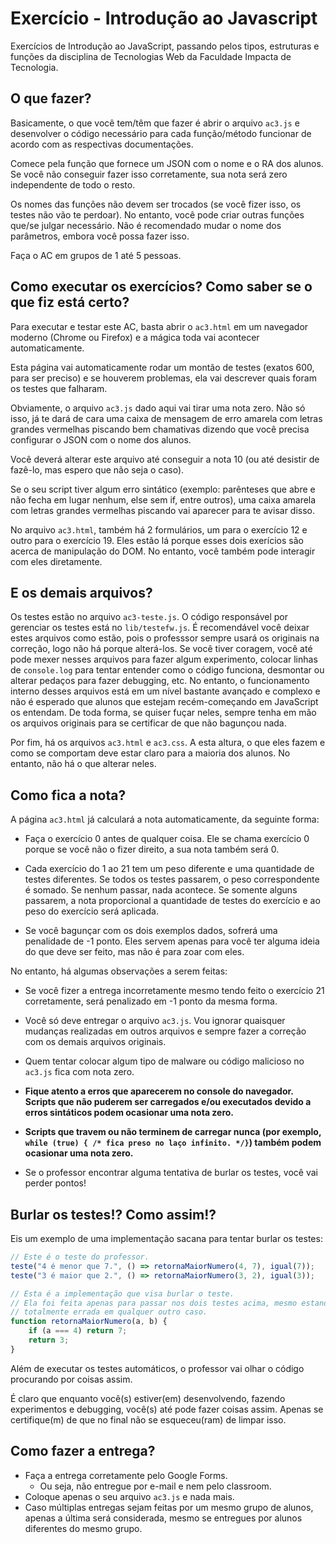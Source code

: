 # Exercício - Introdução ao Javascript

Exercícios de Introdução ao JavaScript, passando pelos tipos, estruturas e funções da disciplina de Tecnologias Web da Faculdade Impacta de Tecnologia.

## O que fazer?

Basicamente, o que você tem/têm que fazer é abrir o arquivo `ac3.js` e desenvolver o código necessário para cada função/método funcionar de acordo com as respectivas documentações.

Comece pela função que fornece um JSON com o nome e o RA dos alunos. Se você não conseguir fazer isso corretamente, sua nota será zero independente de todo o resto.

Os nomes das funções não devem ser trocados (se você fizer isso, os testes não vão te perdoar). No entanto, você pode criar outras funções que/se julgar necessário. Não é recomendado mudar o nome dos parâmetros, embora você possa fazer isso.

Faça o AC em grupos de 1 até 5 pessoas.

## Como executar os exercícios? Como saber se o que fiz está certo?

Para executar e testar este AC, basta abrir o `ac3.html` em um navegador moderno (Chrome ou Firefox) e a mágica toda vai acontecer automaticamente.

Esta página vai automaticamente rodar um montão de testes (exatos 600, para ser preciso) e se houverem problemas, ela vai descrever quais foram os testes que falharam.

Obviamente, o arquivo `ac3.js` dado aqui vai tirar uma nota zero. Não só isso, já te dará de cara uma caixa de mensagem de erro amarela com letras grandes vermelhas piscando bem chamativas dizendo que você precisa configurar o JSON com o nome dos alunos.

Você deverá alterar este arquivo até conseguir a nota 10 (ou até desistir de fazê-lo, mas espero que não seja o caso).

Se o seu script tiver algum erro sintático (exemplo: parênteses que abre e não fecha em lugar nenhum, else sem if, entre outros), uma caixa amarela com letras grandes vermelhas piscando vai aparecer para te avisar disso.

No arquivo `ac3.html`, também há 2 formulários, um para o exercício 12 e outro para o exercício 19. Eles estão lá porque esses dois exerícios são acerca de manipulação do DOM. No entanto, você também pode interagir com eles diretamente.

## E os demais arquivos?

Os testes estão no arquivo `ac3-teste.js`. O código responsável por gerenciar os testes está no `lib/testefw.js`.
É recomendável você deixar estes arquivos como estão, pois o professsor sempre usará os originais na correção, logo não há porque alterá-los.
Se você tiver coragem, você até pode mexer nesses arquivos para fazer algum experimento, colocar linhas de `console.log` para tentar entender como o código funciona, desmontar ou alterar pedaços para fazer debugging, etc.
No entanto, o funcionamento interno desses arquivos está em um nível bastante avançado e complexo e não é esperado que alunos que estejam recém-começando em JavaScript os entendam.
De toda forma, se quiser fuçar neles, sempre tenha em mão os arquivos originais para se certificar de que não bagunçou nada.

Por fim, há os arquivos `ac3.html` e `ac3.css`. A esta altura, o que eles fazem e como se comportam deve estar claro para a maioria dos alunos.
No entanto, não há o que alterar neles.

## Como fica a nota?

A página `ac3.html` já calculará a nota automaticamente, da seguinte forma:

- Faça o exercício 0 antes de qualquer coisa. Ele se chama exercício 0 porque se você não o fizer direito, a sua nota também será 0.

- Cada exercício do 1 ao 21 tem um peso diferente e uma quantidade de testes diferentes. Se todos os testes passarem, o peso correspondente é somado. Se nenhum passar, nada acontece. Se somente alguns passarem, a nota proporcional a quantidade de testes do exercício e ao peso do exercício será aplicada.

- Se você bagunçar com os dois exemplos dados, sofrerá uma penalidade de -1 ponto. Eles servem apenas para você ter alguma ideia do que deve ser feito, mas não é para zoar com eles.

No entanto, há algumas observações a serem feitas:

- Se você fizer a entrega incorretamente mesmo tendo feito o exercício 21 corretamente, será penalizado em -1 ponto da mesma forma.

- Você só deve entregar o arquivo `ac3.js`. Vou ignorar quaisquer mudanças realizadas em outros arquivos e sempre fazer a correção com os demais arquivos originais.

- Quem tentar colocar algum tipo de malware ou código malicioso no `ac3.js` fica com nota zero.

- **Fique atento a erros que aparecerem no console do navegador. Scripts que não puderem ser carregados e/ou executados devido a erros sintáticos podem ocasionar uma nota zero.**

- **Scripts que travem ou não terminem de carregar nunca (por exemplo, `while (true) { /* fica preso no laço infinito. */}`) também podem ocasionar uma nota zero.**

- Se o professor encontrar alguma tentativa de burlar os testes, você vai perder pontos!

## Burlar os testes!? Como assim!?

Eis um exemplo de uma implementação sacana para tentar burlar os testes:

```js
// Este é o teste do professor.
teste("4 é menor que 7.", () => retornaMaiorNumero(4, 7), igual(7));
teste("3 é maior que 2.", () => retornaMaiorNumero(3, 2), igual(3));

// Esta é a implementação que visa burlar o teste.
// Ela foi feita apenas para passar nos dois testes acima, mesmo estando
// totalmente errada em qualquer outro caso.
function retornaMaiorNumero(a, b) {
    if (a === 4) return 7;
    return 3;
}
```

Além de executar os testes automáticos, o professor vai olhar o código procurando por coisas assim.

É claro que enquanto você(s) estiver(em) desenvolvendo, fazendo experimentos e debugging, você(s) até pode fazer coisas assim.
Apenas se certifique(m) de que no final não se esqueceu(ram) de limpar isso.

## Como fazer a entrega?

- Faça a entrega corretamente pelo Google Forms.
  - Ou seja, não entregue por e-mail e nem pelo classroom.
- Coloque apenas o seu arquivo `ac3.js` e nada mais.
- Caso múltiplas entregas sejam feitas por um mesmo grupo de alunos, apenas a última será considerada, mesmo se entregues por alunos diferentes do mesmo grupo.